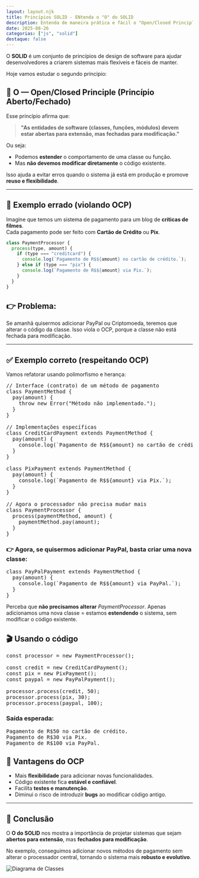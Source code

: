 ```yaml
---
layout: layout.njk
title: Princípios SOLID - ENtenda o "O" do SOLID
description: Entenda de maneira prática e fácil o "Open/Closed Principle"
date: 2025-08-26
categorias: ["js", "solid"]
destaque: false
---
```


O **SOLID** é um conjunto de princípios de design de software para ajudar desenvolvedores a criarem sistemas mais flexíveis e fáceis de manter.  

Hoje vamos estudar o segundo princípio:  

## 🔹 O — Open/Closed Principle (Princípio Aberto/Fechado)

Esse princípio afirma que:

> **"As entidades de software (classes, funções, módulos) devem estar abertas para extensão, mas fechadas para modificação."**

Ou seja:  
- Podemos **estender** o comportamento de uma classe ou função.  
- Mas **não devemos modificar diretamente** o código existente.  

Isso ajuda a evitar erros quando o sistema já está em produção e promove **reuso e flexibilidade**.

---

## 🚫 Exemplo errado (violando OCP)

Imagine que temos um sistema de pagamento para um blog de **críticas de filmes**.  
Cada pagamento pode ser feito com **Cartão de Crédito** ou **Pix**.

```js
class PaymentProcessor {
  process(type, amount) {
    if (type === "creditcard") {
      console.log(`Pagamento de R$${amount} no cartão de crédito.`);
    } else if (type === "pix") {
      console.log(`Pagamento de R$${amount} via Pix.`);
    }
  }
}
```

## 👉 Problema:
Se amanhã quisermos adicionar PayPal ou Criptomoeda, teremos que alterar o código da classe.
Isso viola o OCP, porque a classe não está fechada para modificação.

---

## ✅ Exemplo correto (respeitando OCP)

Vamos refatorar usando polimorfismo e herança:

<pre>
// Interface (contrato) de um método de pagamento
class PaymentMethod {
  pay(amount) {
    throw new Error("Método não implementado.");
  }
}

// Implementações específicas
class CreditCardPayment extends PaymentMethod {
  pay(amount) {
    console.log(`Pagamento de R$${amount} no cartão de crédito.`);
  }
}

class PixPayment extends PaymentMethod {
  pay(amount) {
    console.log(`Pagamento de R$${amount} via Pix.`);
  }
}

// Agora o processador não precisa mudar mais
class PaymentProcessor {
  process(paymentMethod, amount) {
    paymentMethod.pay(amount);
  }
}
</pre>

### 👉 Agora, se quisermos adicionar PayPal, basta criar uma nova classe:

<pre>
class PayPalPayment extends PaymentMethod {
  pay(amount) {
    console.log(`Pagamento de R$${amount} via PayPal.`);
  }
}
</pre>

Perceba que **não precisamos alterar** _PaymentProcessor_.
Apenas adicionamos uma nova classe = estamos **estendendo** o sistema, sem modificar o código existente.


## 🎬 Usando o código

<pre>
const processor = new PaymentProcessor();

const credit = new CreditCardPayment();
const pix = new PixPayment();
const paypal = new PayPalPayment();

processor.process(credit, 50);
processor.process(pix, 30);
processor.process(paypal, 100);
</pre>

### Saída esperada:

<pre>
Pagamento de R$50 no cartão de crédito.
Pagamento de R$30 via Pix.
Pagamento de R$100 via PayPal.
</pre>

## 📌 Vantagens do OCP

- Mais **flexibilidade** para adicionar novas funcionalidades.  
- Código existente fica **estável e confiável**.  
- Facilita **testes e manutenção**.  
- Diminui o risco de introduzir **bugs** ao modificar código antigo.  

---

## 🚀 Conclusão

O **O do SOLID** nos mostra a importância de projetar sistemas que sejam **abertos para extensão**, mas **fechados para modificação**.  

No exemplo, conseguimos adicionar novos métodos de pagamento sem alterar o processador central, tornando o sistema mais **robusto e evolutivo**.  

![Diagrama de Classes](../../public/img/diagrama-classes-solid-o.png "Diagrama de Classes")
